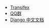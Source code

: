 * [Transifex](https://www.transifex.com/django/django-docs/)
* [QQ群](https://jq.qq.com/?_wv=1027&k=5sBowDu)
* [Django 中文文档](https://docs.djangoproject.com/zh-hans/2.0/)
